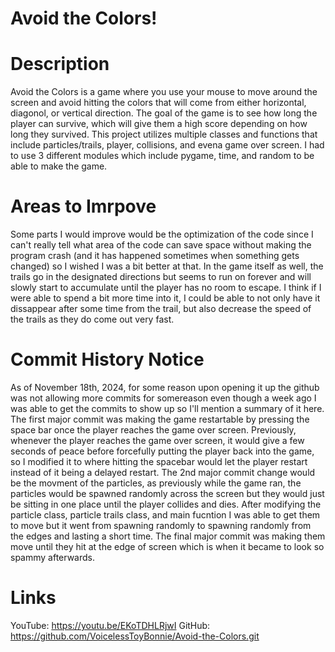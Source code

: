 # Avoid the Colors!

# Description
  Avoid the Colors is a game where you use your mouse to move around the screen and avoid hitting the colors that will come from either horizontal, diagonol, or vertical direction. 
The goal of the game is to see how long the player can survive, which will give them a high score depending on how long they survived. This project utilizes multiple classes and 
functions that include particles/trails, player, collisions, and evena  game over screen. I had to use 3 different modules which include pygame, time, and random to be able to
make the game. 

# Areas to Imrpove
  Some parts I would improve would be the optimization of the code since I can't really tell what area of the code can save space without making the program crash (and it has
happened sometimes when something gets changed) so I wished I was a bit better at that. In the game itself as well, the trails go in the designated directions but seems to
run on forever and will slowly start to accumulate until the player has no room to escape. I think if I were able to spend a bit more time into it, I could be able to not
only have it dissappear after some time from the trail, but also decrease the speed of the trails as they do come out very fast. 

# Commit History Notice
  As of November 18th, 2024, for some reason upon opening it up the github was not allowing more commits for somereason even though a week ago I was able to get the commits to show
up so I'll mention a summary of it here. The first major commit was making the game restartable by pressing the space bar once the player reaches the game over screen. Previously,
whenever the player reaches the game over screen, it would give a few seconds of peace before forcefully putting the player back into the game, so I modified it to where hitting the
spacebar would let the player restart instead of it being a delayed restart. The 2nd major commit change would be the movment of the particles, as previously while the game ran, the 
particles would be spawned randomly across the screen but they would just be sitting in one place until the player collides and dies. After modifying the particle class, particle trails class, 
and main fucntion I was able to get them to move but it went from spawning randomly to spawning randomly from the edges and lasting a short time. The final major commit was making them move
until they hit at the edge of screen which is when it became to look so spammy afterwards.

# Links
YouTube: https://youtu.be/EKoTDHLRjwI
GitHub: https://github.com/VoicelessToyBonnie/Avoid-the-Colors.git
